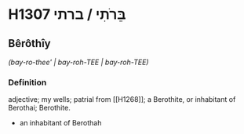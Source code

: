 # H1307 בֵּרֹתִי / ברתי

## Bêrôthîy

_(bay-ro-thee' | bay-roh-TEE | bay-roh-TEE)_

### Definition

adjective; my wells; patrial from [[H1268]]; a Berothite, or inhabitant of Berothai; Berothite.

- an inhabitant of Berothah
